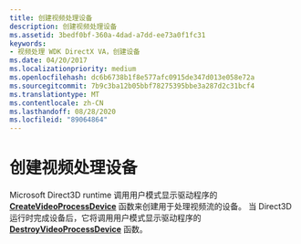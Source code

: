 ```yaml
---
title: 创建视频处理设备
description: 创建视频处理设备
ms.assetid: 3bedf0bf-360a-4dad-a7dd-ee73a0f1fc31
keywords:
- 视频处理 WDK DirectX VA，创建设备
ms.date: 04/20/2017
ms.localizationpriority: medium
ms.openlocfilehash: dc6b6738b1f8e577afc0915de347d013e058e72a
ms.sourcegitcommit: 7b9c3ba12b05bbf78275395bbe3a287d2c31bcf4
ms.translationtype: MT
ms.contentlocale: zh-CN
ms.lasthandoff: 08/28/2020
ms.locfileid: "89064864"
---
```

# <a name="creating-a-video-processing-device"></a>创建视频处理设备


Microsoft Direct3D runtime 调用用户模式显示驱动程序的 [**CreateVideoProcessDevice**](/windows-hardware/drivers/ddi/d3dumddi/nc-d3dumddi-pfnd3dddi_createvideoprocessdevice) 函数来创建用于处理视频流的设备。 当 Direct3D 运行时完成设备后，它将调用用户模式显示驱动程序的 [**DestroyVideoProcessDevice**](/windows-hardware/drivers/ddi/d3dumddi/nc-d3dumddi-pfnd3dddi_destroyvideoprocessdevice) 函数。

 

